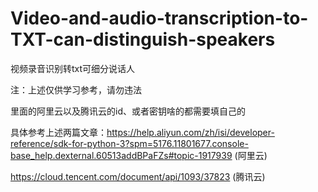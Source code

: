 # Video-and-audio-transcription-to-TXT-can-distinguish-speakers
视频录音识别转txt可细分说话人

注：上述仅供学习参考，请勿违法

里面的阿里云以及腾讯云的id、或者密钥啥的都需要填自己的

具体参考上述两篇文章：https://help.aliyun.com/zh/isi/developer-reference/sdk-for-python-3?spm=5176.11801677.console-base_help.dexternal.60513addBPaFZs#topic-1917939         (阿里云)

https://cloud.tencent.com/document/api/1093/37823          (腾讯云)
